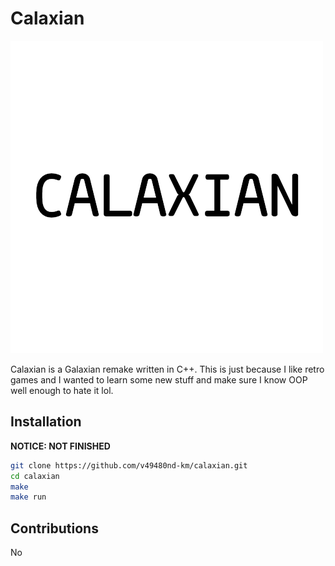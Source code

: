 # Calaxian
![image](../data/calaxian.png)

Calaxian is a Galaxian remake written in C++. This is just because I like retro
games and I wanted to learn some new stuff and make sure I know OOP well enough
to hate it lol.

## Installation
**NOTICE: NOT FINISHED**
```bash
git clone https://github.com/v49480nd-km/calaxian.git
cd calaxian
make
make run
```

## Contributions
No
